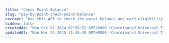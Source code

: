 ```yaml
---
title: "Check Point Balance"
slug: "pay-by-point-check-point-balance"
excerpt: "Use this API to check the point balance and card eligibility."
hidden: false
createdAt: "Mon Oct 07 2024 07:58:52 GMT+0000 (Coordinated Universal Time)"
updatedAt: "Mon Mar 24 2025 11:45:40 GMT+0000 (Coordinated Universal Time)"
---
```

